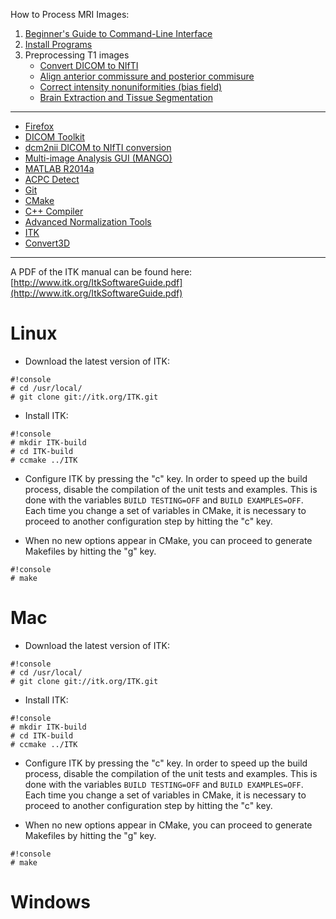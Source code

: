 How to Process MRI Images:

1. [Beginner's Guide to Command-Line Interface](primer)
2. [Install Programs](Home)
3. Preprocessing T1 images
     * [Convert DICOM to NIfTI](dcm2nii)
     * [Align anterior commissure and posterior commisure](acpcdetect)
     * [Correct intensity nonuniformities (bias field)](N4BiasFieldCorrection)
     * [Brain Extraction and Tissue Segmentation](antscorticalthickness)

---------------------------------------

* [Firefox](install_firefox)
* [DICOM Toolkit](install_dcmtk)
* [dcm2nii DICOM to NIfTI conversion](install_dcm2nii)
* [Multi-image Analysis GUI (MANGO)](install_mango)
* [MATLAB R2014a](install_matlabR2014a)
* [ACPC Detect](install_acpcdetect)
* [Git](install_git)
* [CMake](install_cmake)
* [C++ Compiler](install_gcc)
* [Advanced Normalization Tools](install_ants)
* [ITK](install_itk)
* [Convert3D](install_convert3d)

---------------------------------------

A PDF of the ITK manual can be found here: [http://www.itk.org/ItkSoftwareGuide.pdf](http://www.itk.org/ItkSoftwareGuide.pdf)

# Linux

* Download the latest version of ITK:

```
#!console
# cd /usr/local/
# git clone git://itk.org/ITK.git
```

* Install ITK:

```
#!console
# mkdir ITK-build
# cd ITK-build
# ccmake ../ITK
```

* Configure ITK by pressing the "c" key. In order to speed up the build process, disable the compilation of the unit tests and examples. This is done with the variables `BUILD TESTING=OFF` and `BUILD EXAMPLES=OFF`. Each time you change a set of variables in CMake, it is necessary to proceed to another configuration step by hitting the "c" key.

* When no new options appear in CMake, you can proceed to generate Makefiles by hitting the "g" key.

```
#!console
# make
```

# Mac

* Download the latest version of ITK:

```
#!console
# cd /usr/local/
# git clone git://itk.org/ITK.git
```

* Install ITK:

```
#!console
# mkdir ITK-build
# cd ITK-build
# ccmake ../ITK
```

* Configure ITK by pressing the "c" key. In order to speed up the build process, disable the compilation of the unit tests and examples. This is done with the variables `BUILD TESTING=OFF` and `BUILD EXAMPLES=OFF`. Each time you change a set of variables in CMake, it is necessary to proceed to another configuration step by hitting the "c" key.

* When no new options appear in CMake, you can proceed to generate Makefiles by hitting the "g" key.

```
#!console
# make
```


# Windows